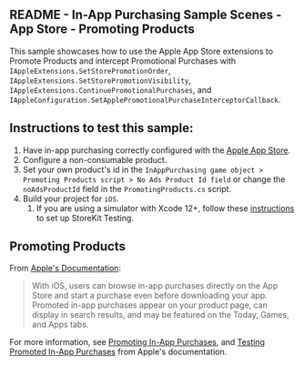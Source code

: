 ## README - In-App Purchasing Sample Scenes - App Store - Promoting Products

This sample showcases how to use the Apple App Store extensions to Promote Products and intercept Promotional Purchases with
`IAppleExtensions.SetStorePromotionOrder`, `IAppleExtensions.SetStorePromotionVisibility`, `IAppleExtensions.ContinuePromotionalPurchases`,
and `IAppleConfiguration.SetApplePromotionalPurchaseInterceptorCallback`.

## Instructions to test this sample:

1. Have in-app purchasing correctly configured with
   the [Apple App Store](https://docs.unity3d.com/Packages/com.unity.purchasing@3.2/manual/UnityIAPAppleConfiguration.html).
2. Configure a non-consumable product.
3. Set your own product's id in the `InAppPurchasing game object > Promoting Products script > No Ads Product Id field`
   or change the `noAdsProductId` field in the `PromotingProducts.cs` script.
4. Build your project for `iOS`.
   1. If you are using a simulator with Xcode 12+, follow these [instructions](https://developer.apple.com/documentation/xcode/setting-up-storekit-testing-in-xcode)
   to set up StoreKit Testing.

## Promoting Products

From [Apple's Documentation](https://developer.apple.com/app-store/promoting-in-app-purchases/):

> With iOS, users can browse in-app purchases directly on the App Store and start a purchase
> even before downloading your app. Promoted in-app purchases appear on your product page,
> can display in search results, and may be featured on the Today, Games, and Apps tabs.

For more information, see [Promoting In-App Purchases](https://developer.apple.com/documentation/storekit/original_api_for_in-app_purchase/promoting_in-app_purchases?language=objc),
and [Testing Promoted In-App Purchases](https://developer.apple.com/documentation/storekit/original_api_for_in-app_purchase/testing_promoted_in-app_purchases?language=objc)
from Apple's documentation.
